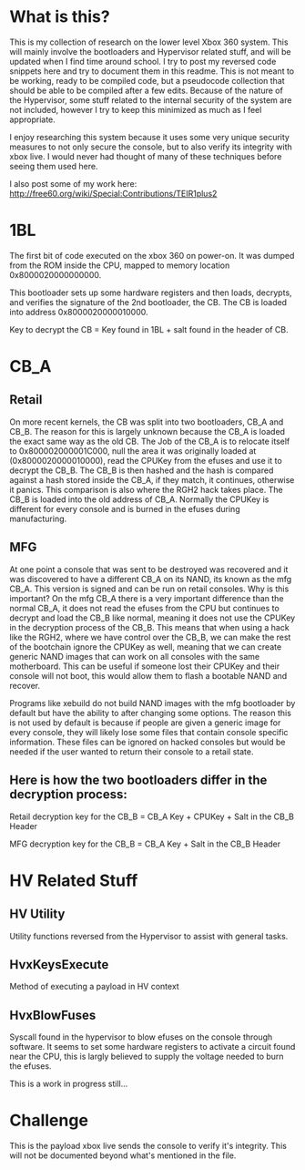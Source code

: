 # What is this?
This is my collection of research on the lower level Xbox 360 system. This will mainly involve the bootloaders and Hypervisor related stuff, and will be updated when I find time around school. I try to post my reversed code snippets here and try to document them in this readme. This is not meant to be working, ready to be compiled code, but a pseudocode collection that should be able to be compiled after a few edits. Because of the nature of the Hypervisor, some stuff related to the internal security of the system are not included, however I try to keep this minimized as much as I feel appropriate.

I enjoy researching this system because it uses some very unique security measures to not only secure the console, but to also verify its integrity with xbox live. I would never had thought of many of these techniques before seeing them used here.

I also post some of my work here: http://free60.org/wiki/Special:Contributions/TEIR1plus2

# 1BL
The first bit of code executed on the xbox 360 on power-on. It was dumped from the ROM inside the CPU, mapped to memory location 0x8000020000000000.

This bootloader sets up some hardware registers and then loads, decrypts, and verifies the signature of the 2nd bootloader, the CB. The CB is loaded into address 0x8000020000010000.

Key to decrypt the CB = Key found in 1BL + salt found in the header of CB.

# CB_A
## Retail
On more recent kernels, the CB was split into two bootloaders, CB_A and CB_B. The reason for this is largely unknown because the CB_A is loaded the exact same way as the old CB. The Job of the CB_A is to relocate itself to 0x800002000001C000, null the area it was originally loaded at (0x8000020000010000), read the CPUKey from the efuses and use it to decrypt the CB_B. The CB_B is then hashed and the hash is compared against a hash stored inside the CB_A, if they match, it continues, otherwise it panics. This comparison is also where the RGH2 hack takes place. The CB_B is loaded into the old address of CB_A. Normally the CPUKey is different for every console and is burned in the efuses during manufacturing.

## MFG
At one point a console that was sent to be destroyed was recovered and it was discovered to have a different CB_A on its NAND, its known as the mfg CB_A. This version is signed and can be run on retail consoles. Why is this important? On the mfg CB_A there is a very important difference than the normal CB_A, it does not read the efuses from the CPU but continues to decrypt and load the CB_B like normal, meaning it does not use the CPUKey in the decryption process of the CB_B. This means that when using a hack like the RGH2, where we have control over the CB_B, we can make the rest of the bootchain ignore the CPUKey as well, meaning that we can create generic NAND images that can work on all consoles with the same motherboard. This can be useful if someone lost their CPUKey and their console will not boot, this would allow them to flash a bootable NAND and recover.

Programs like xebuild do not build NAND images with the mfg bootloader by default but have the ability to after changing some options. The reason this is not used by default is because if people are given a generic image for every console, they will likely lose some files that contain console specific information. These files can be ignored on hacked consoles but would be needed if the user wanted to return their console to a retail state.

## Here is how the two bootloaders differ in the decryption process:

Retail decryption key for the CB_B = CB_A Key + CPUKey + Salt in the CB_B Header

MFG decryption key for the CB_B = CB_A Key + Salt in the CB_B Header

# HV Related Stuff
## HV Utility
Utility functions reversed from the Hypervisor to assist with general tasks.

## HvxKeysExecute
Method of executing a payload in HV context

## HvxBlowFuses
Syscall found in the hypervisor to blow efuses on the console through software. It seems to set some hardware registers to activate a circuit found near the CPU, this is largly believed to supply the voltage needed to burn the efuses.

This is a work in progress still...

# Challenge
This is the payload xbox live sends the console to verify it's integrity. This will not be documented beyond what's mentioned in the file.
